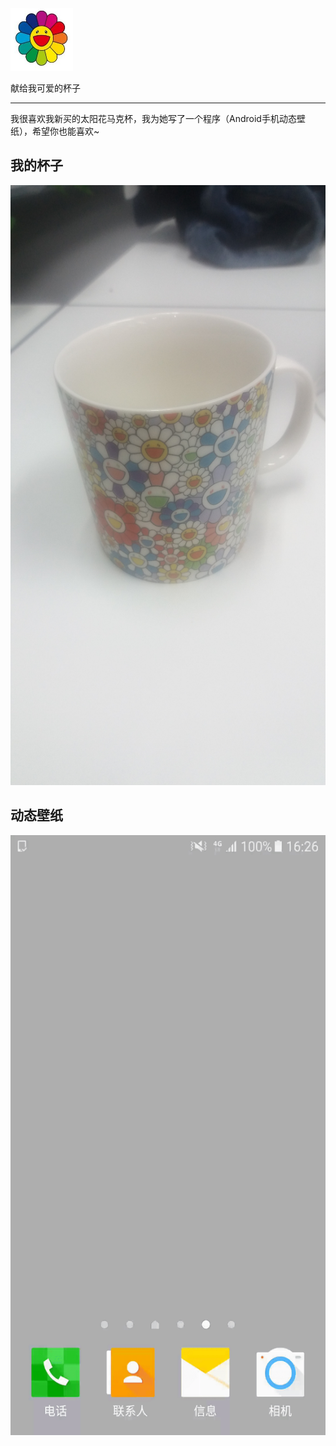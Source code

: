 
<img src="https://github.com/wengz/flowers/blob/master/flower_logo.png" width="100" height="100" alt="太阳花logo"/>

献给我可爱的杯子

***

我很喜欢我新买的太阳花马克杯，我为她写了一个程序（Android手机动态壁纸），希望你也能喜欢~

## 我的杯子

<img src="https://github.com/wengz/flowers/blob/master/flower_cup.jpg" width="540" height="960" alt="我的太阳花马克杯"/>

## 动态壁纸

<img src="https://github.com/wengz/flowers/blob/master/flower_show.gif" width="540" height="960" alt="太阳花壁纸"/>

